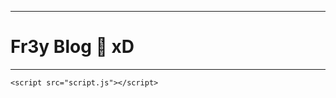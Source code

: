 
<html>
  <head>
    <meta charset="utf-8">
    <meta name="viewport" content="width=device-width">
    <title>Fr3y Blog</title>
    <link href="style.css" rel="stylesheet" type="text/css" />
  </head>
  <body>
    <hr color="blue" size="15"/>
    <h1> Fr3y Blog 🐉 xD</h1>
    <hr color="blue" size="15"/>

    <script src="script.js"></script>
  </body>
</html>
